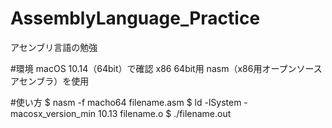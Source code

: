 # AssemblyLanguage_Practice
アセンブリ言語の勉強

#環境
macOS 10.14（64bit）で確認
x86 64bit用
nasm（x86用オープンソースアセンブラ）を使用

#使い方
 $ nasm -f macho64 filename.asm
 $ ld -lSystem -macosx_version_min 10.13 filename.o
 $ ./filename.out